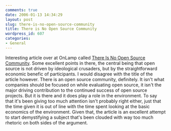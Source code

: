 ```yaml
---
comments: true
date: 2006-01-13 14:34:29
layout: post
slug: there-is-no-open-source-community
title: There is No Open Source Community
wordpress_id: 607
categories:
- General
---
```


Interesting article over at OnLamp called [There Is No Open Source Community](http://www.onlamp.com/pub/a/onlamp/2006/01/12/no_oss_community.html?page=1). Some excellent points in there, the central being that open source is not driven by ideological crusaders, but by the straightforward economic benefic of participants. I would disagree with the title of the article however. There is an open source community, definitely. It isn't what companies should be focused on while evaluating open source, it isn't the major driving contribution to the continued success of open source projects. But it is there and it does play a role in the environment. To say that it's been giving too much attention isn't probably right either, just that the time given it is out of line with the time spent looking at the basic economics of the environment. Given that, the article is an excellent attempt to start demystifying a subject that's been clouded with way too much rhetoric on both sides of the argument.
